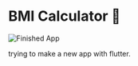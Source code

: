 # BMI Calculator 💪

![Finished App](https://github.com/londonappbrewery/Images/blob/master/bmi-calc-demo.gif)

trying to make a new app with flutter.
